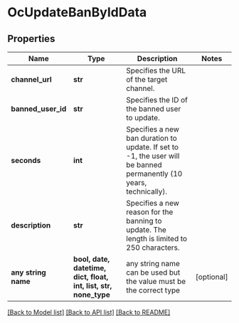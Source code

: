 # OcUpdateBanByIdData


## Properties
Name | Type | Description | Notes
------------ | ------------- | ------------- | -------------
**channel_url** | **str** | Specifies the URL of the target channel. | 
**banned_user_id** | **str** | Specifies the ID of the banned user to update. | 
**seconds** | **int** | Specifies a new ban duration to update. If set to -1, the user will be banned permanently (10 years, technically). | 
**description** | **str** | Specifies a new reason for the banning to update. The length is limited to 250 characters. | 
**any string name** | **bool, date, datetime, dict, float, int, list, str, none_type** | any string name can be used but the value must be the correct type | [optional]

[[Back to Model list]](../README.md#documentation-for-models) [[Back to API list]](../README.md#documentation-for-api-endpoints) [[Back to README]](../README.md)


